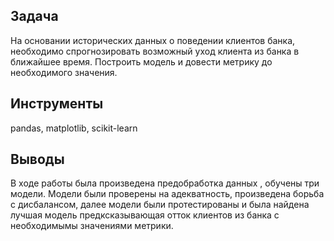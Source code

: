 ## Задача

На основании исторических данных о поведении клиентов банка, необходимо спрогнозировать возможный уход клиента из банка в ближайшее время. 
Построить модель и довести метрику до необходимого значения.

## Инструменты
pandas, matplotlib, scikit-learn


## Выводы

В ходе работы была произведена предобработка данных , обучены три модели. Модели были проверены на адекватность, произведена борьба с дисбалансом, далее модели были протестированы и была найдена лучшая модель предксказывающая отток клиентов из банка с необходимымы значениями метрики.
